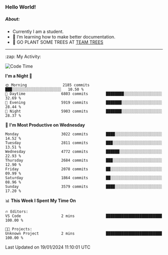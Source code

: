 ### Hello World!

##### About:
- Currently I am a student.
- 🌱 I’m learning how to make better documentation.
- 🌱 GO PLANT SOME TREES AT [TEAM TREES](https://teamtrees.org/)

---
  <summary>:zap: My Activity:</summary>
  
<!--START_SECTION:waka-->
![Code Time](http://img.shields.io/badge/Code%20Time-1%2C268%20hrs%2028%20mins-blue)

**I'm a Night 🦉** 

```text
🌞 Morning                2185 commits        ███░░░░░░░░░░░░░░░░░░░░░░   10.50 % 
🌆 Daytime                6803 commits        ████████░░░░░░░░░░░░░░░░░   32.69 % 
🌃 Evening                5919 commits        ███████░░░░░░░░░░░░░░░░░░   28.44 % 
🌙 Night                  5903 commits        ███████░░░░░░░░░░░░░░░░░░   28.37 % 
```
📅 **I'm Most Productive on Wednesday** 

```text
Monday                   3022 commits        ████░░░░░░░░░░░░░░░░░░░░░   14.52 % 
Tuesday                  2811 commits        ███░░░░░░░░░░░░░░░░░░░░░░   13.51 % 
Wednesday                4772 commits        ██████░░░░░░░░░░░░░░░░░░░   22.93 % 
Thursday                 2684 commits        ███░░░░░░░░░░░░░░░░░░░░░░   12.90 % 
Friday                   2078 commits        ██░░░░░░░░░░░░░░░░░░░░░░░   09.99 % 
Saturday                 1864 commits        ██░░░░░░░░░░░░░░░░░░░░░░░   08.96 % 
Sunday                   3579 commits        ████░░░░░░░░░░░░░░░░░░░░░   17.20 % 
```


📊 **This Week I Spent My Time On** 

```text
🔥 Editors: 
VS Code                  2 mins              █████████████████████████   100.00 % 

🐱‍💻 Projects: 
Unknown Project          2 mins              █████████████████████████   100.00 % 
```


 Last Updated on 19/01/2024 11:10:01 UTC
<!--END_SECTION:waka-->
